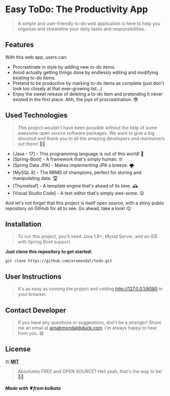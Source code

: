 # Easy ToDo: The Productivity App

> A simple and user-friendly to-do web application is here to help you organize and streamline your daily tasks and responsibilities.

## Features
With this web app, users can:

- Procrastinate in style by adding new to-do items.
- Avoid actually getting things done by endlessly editing and modifying existing to-do items.
- Pretend to be productive by marking to-do items as complete (just don't look too closely at that ever-growing list...)
- Enjoy the sweet release of deleting a to-do item and pretending it never existed in the first place. Ahh, the joys of procrastination. 😎

## Used Technologies

> This project wouldn't have been possible without the help of some awesome open source software packages. We want to give a big shoutout and thank you to all the amazing developers and maintainers out there! 🙌🎉

- [Java - 17] - This programming language is out of this world! 🌌
- [Spring-Boot] - A framework that's simply human. 🤓
- [Spring Data JPA] - Makes implementing JPA a breeze. 🌪️
- [MySQL 8] - The RBMS of champions, perfect for storing and manipulating data. 🏆
- [Thymeleaf] - A template engine that's ahead of its time. 🕰️
- [Visual Studio Code] - A text editor that's simply awe-some. 😲

And let's not forget that this project is itself open source, with a shiny public repository on GitHub for all to see. Go ahead, take a look! 😉

## Installation

> To run this project, you'll need Java 1.8+, Mysql Server, and an IDE with Spring Boot support.

**Just clone this repository to get started:**

`git clone https://github.com/arxmondal/todo.git`

## User Instructions

> It's as easy as running the project and visiting http://127.0.0.1/8080 in your browser.

## Contact Developer

> If you have any questions or suggestions, don't be a stranger! Shoot me an email at arnabmondal@duck.com. I'm always happy to hear from you. 😄

## License

⚖ [**MIT**](https://opensource.org/licenses/MIT)

> Absolutely FREE and OPEN SOURCE? Hell yeah, that's the way to be! 🤘🔥


##### Made with 💗 from kolkata
